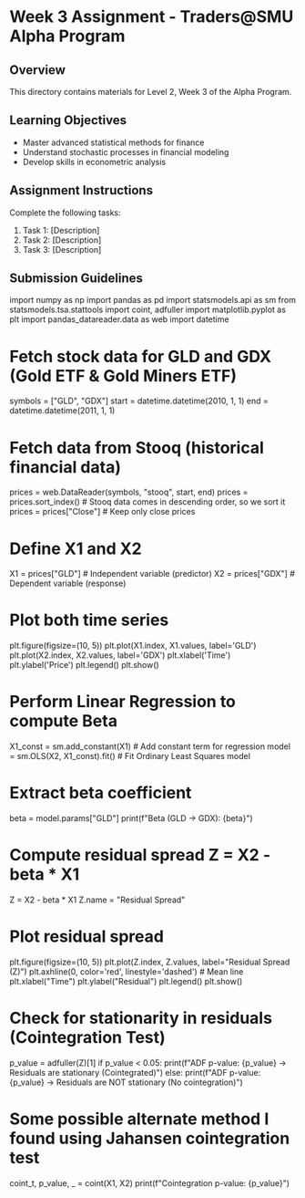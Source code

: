 # Week 3 Assignment - Traders@SMU Alpha Program

## Overview

This directory contains materials for Level 2, Week 3 of the Alpha Program.

## Learning Objectives

- Master advanced statistical methods for finance
- Understand stochastic processes in financial modeling
- Develop skills in econometric analysis

## Assignment Instructions

Complete the following tasks:

1. Task 1: [Description]
2. Task 2: [Description]
3. Task 3: [Description]

## Submission Guidelines

import numpy as np
import pandas as pd
import statsmodels.api as sm
from statsmodels.tsa.stattools import coint, adfuller
import matplotlib.pyplot as plt
import pandas_datareader.data as web
import datetime

# Fetch stock data for GLD and GDX (Gold ETF & Gold Miners ETF)
symbols = ["GLD", "GDX"]
start = datetime.datetime(2010, 1, 1)
end = datetime.datetime(2011, 1, 1)

# Fetch data from Stooq (historical financial data)
prices = web.DataReader(symbols, "stooq", start, end)
prices = prices.sort_index()  # Stooq data comes in descending order, so we sort it
prices = prices["Close"]  # Keep only close prices

# Define X1 and X2
X1 = prices["GLD"]  # Independent variable (predictor)
X2 = prices["GDX"]  # Dependent variable (response)

# Plot both time series
plt.figure(figsize=(10, 5))
plt.plot(X1.index, X1.values, label='GLD')
plt.plot(X2.index, X2.values, label='GDX')
plt.xlabel('Time')
plt.ylabel('Price')
plt.legend()
plt.show()

# Perform Linear Regression to compute Beta
X1_const = sm.add_constant(X1)  # Add constant term for regression
model = sm.OLS(X2, X1_const).fit()  # Fit Ordinary Least Squares model

# Extract beta coefficient
beta = model.params["GLD"]
print(f"Beta (GLD -> GDX): {beta}")

# Compute residual spread Z = X2 - beta * X1
Z = X2 - beta * X1
Z.name = "Residual Spread"

# Plot residual spread
plt.figure(figsize=(10, 5))
plt.plot(Z.index, Z.values, label="Residual Spread (Z)")
plt.axhline(0, color='red', linestyle='dashed')  # Mean line
plt.xlabel("Time")
plt.ylabel("Residual")
plt.legend()
plt.show()

# Check for stationarity in residuals (Cointegration Test)
p_value = adfuller(Z)[1]
if p_value < 0.05:
    print(f"ADF p-value: {p_value} → Residuals are stationary (Cointegrated)")
else:
    print(f"ADF p-value: {p_value} → Residuals are NOT stationary (No cointegration)")

# Some possible alternate method I found using Jahansen cointegration test
coint_t, p_value, _ = coint(X1, X2)
print(f"Cointegration p-value: {p_value}")
